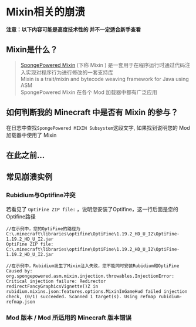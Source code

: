 # Mixin相关的崩溃

**注意：以下内容可能是高度技术性的 并不一定适合新手查看**  

## Mixin是什么？

> [SpongePowered Mixin](https://github.com/SpongePowered/Mixin) (下称 Mixin ) 是一套用于在程序运行时通过代码注入实现对程序行为进行修改的一套支持库  
> Mixin is a trait/mixin and bytecode weaving framework for Java using ASM  
> SpongePowered Mixin 在各个 Mod 加载器中都有广泛应用


## 如何判断我的 Minecraft 中是否有 Mixin 的参与？

在日志中查找`SpongePowered MIXIN Subsystem`这段文字, 如果找到说明您的 Mod 加载器中使用了 Mixin  

## 在此之前...

## 常见崩溃实例
### Rubidium与Optifine冲突
若看见了 `OptiFine ZIP file:` ，说明您安装了Optifine，这一行后面是您的Optifine路径
```
//在示例中，您的OptiFine的路径为C:\.minecraft\libraries\optifine\OptiFine\1.19.2_HD_U_I2\OptiFine-1.19.2_HD_U_I2.jar
OptiFine ZIP file: C:\.minecraft\libraries\optifine\OptiFine\1.19.2_HD_U_I2\OptiFine-1.19.2_HD_U_I2.jar

//在示例中，Rubidium发生了Mixin注入失败，您不能同时安装Rubidium和OptiFine
Caused by: org.spongepowered.asm.mixin.injection.throwables.InjectionError: Critical injection failure: Redirector redirectFancyGraphicsVignette()Z in rubidium.mixins.json:features.options.MixinInGameHud failed injection check, (0/1) succeeded. Scanned 1 target(s). Using refmap rubidium-refmap.json
```



### Mod 版本 / Mod 所适用的 Minecraft 版本错误




